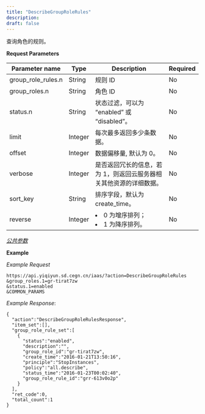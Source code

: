 ```yaml
---
title: "DescribeGroupRoleRules"
description: 
draft: false
---
```




查询角色的规则。

**Request Parameters**

| Parameter name | Type | Description | Required |
| --- | --- | --- | --- |
| group_role_rules.n | String | 规则 ID | No |
| group_roles.n | String | 角色 ID | No |
| status.n | String | 状态过滤，可以为 “enabled” 或 “disabled”。 | No |
| limit | Integer | 每次最多返回多少条数据。 | No |
| offset | Integer | 数据偏移量, 默认为 0。 | No |
| verbose | Integer | 是否返回冗长的信息，若为 1，则返回云服务器相关其他资源的详细数据。 | No |
| sort_key | String | 排序字段，默认为 create_time。 | No |
| reverse | Integer | <li>0 为增序排列；<li>1 为降序排列。 | No |

[_公共参数_](../../../parameters/)

**Example**

_Example Request_

```
https://api.yiqiyun.sd.cegn.cn/iaas/?action=DescribeGroupRoleRules
&group_roles.1=gr-tirat7zw
&status.1=enabled
&COMMON_PARAMS
```

_Example Response_:

```
{
  "action":"DescribeGroupRoleRulesResponse",
  "item_set":[],
  "group_role_rule_set":[
    {
      "status":"enabled",
      "description":"",
      "group_role_id":"gr-tirat7zw",
      "create_time":"2016-01-21T13:50:16",
      "principle":"StopInstances",
      "policy":"all.describe",
      "status_time":"2016-01-23T00:02:40",
      "group_role_rule_id":"grr-613v0o2p"
    }
  ],
  "ret_code":0,
  "total_count":1
}
```
